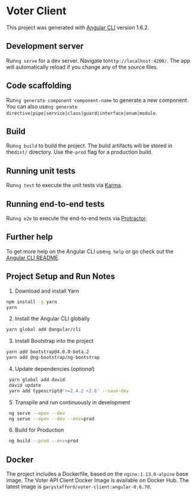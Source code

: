 # Voter Client

This project was generated with [Angular CLI](https://github.com/angular/angular-cli) version 1.6.2.

## Development server

Run`ng serve` for a dev server. Navigate to`http://localhost:4200/`. The app will automatically reload if you change any of the source files.

## Code scaffolding

Run`ng generate component component-name` to generate a new component. You can also use`ng generate directive|pipe|service|class|guard|interface|enum|module`.

## Build

Run`ng build` to build the project. The build artifacts will be stored in the`dist/` directory. Use the`-prod` flag for a production build.

## Running unit tests

Run`ng test` to execute the unit tests via [Karma](https://karma-runner.github.io).

## Running end-to-end tests

Run`ng e2e` to execute the end-to-end tests via [Protractor](http://www.protractortest.org/).

## Further help

To get more help on the Angular CLI use`ng help` or go check out the [Angular CLI README](https://github.com/angular/angular-cli/blob/master/README.md).

 ## Project Setup and Run Notes

 1. Download and install Yarn<br>
```bash
npm install -g yarn
yarn
```
 
 2. Install the Angular CLI globally

```bash
yarn global add @angular/cli
```
 
 3. Install Bootstrap into the project

```bash
yarn add bootstrap@4.0.0-beta.2
yarn add @ng-bootstrap/ng-bootstrap
```
 
 4. Update dependencies (_optional_)

```bash
 yarn global add david
 david update
 yarn add typescript@'>=2.4.2 <2.6' --save-dev
```
 
 5. Transpile and run continuously in development

```bash
 ng serve --open --dev
 ng serve --open --dev --env=prod
```
 
 6. Build for Production

```bash
 ng build --prod --env=prod
```

## Docker

The project includes a Dockerfile, based on the `nginx:1.13.8-alpine` base image. The Voter API Client Docker Image is available on Docker Hub. The latest image is `garystafford/voter-client:angular-0.6.70`.

